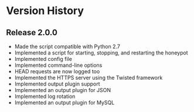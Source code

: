 # Version History

## Release 2.0.0

* Made the script compatible with Python 2.7
* Implemented a script for starting, stopping, and restarting the honeypot
* Implemented config file
* Implemented command-line options
* HEAD requests are now logged too
* Implemented the HTTPS server using the Twisted framework
* Implemented output plugin support
* Implemented an output plugin for JSON
* Implemented log rotation
* Implemented an output plugin for MySQL
